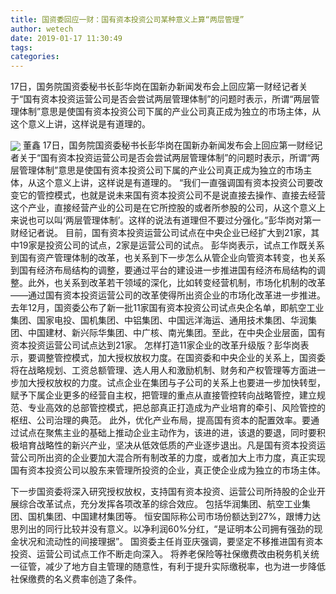 ```yaml
---
title: 国资委回应一财：国有资本投资公司某种意义上算“两层管理”
author: wetech
date: 2019-01-17 11:30:49
tags: 
categories: 
---
```

17日，国务院国资委秘书长彭华岗在国新办新闻发布会上回应第一财经记者关于“国有资本投资运营公司是否会尝试两层管理体制”的问题时表示，所谓“两层管理体制”意思是使国有资本投资公司下属的产业公司真正成为独立的市场主体，从这个意义上讲，这样说是有道理的。
<!-- more -->
<img align="center" border="0" src="https://imgcdn.yicai.com/uppics/images/2019/01/52976c7e97da8d07cc0581d8f1ac4f19.jpg" />
董鑫
17日，国务院国资委秘书长彭华岗在国新办新闻发布会上回应第一财经记者关于“国有资本投资运营公司是否会尝试两层管理体制”的问题时表示，所谓“两层管理体制”意思是使国有资本投资公司下属的产业公司真正成为独立的市场主体，从这个意义上讲，这样说是有道理的。
“我们一直强调国有资本投资公司要改变它的管控模式，也就是说未来国有资本投资公司不是说直接去操作、直接去经营这个产业，直接经营产业的公司是在它所控股的或者所参股的公司，从这个意义上来说也可以叫‘两层管理体制’。这样的说法有道理但不要过分强化。”彭华岗对第一财经记者说。
目前，国有资本投资运营公司试点在中央企业已经扩大到21家，其中19家是投资公司的试点，2家是运营公司的试点。
彭华岗表示，试点工作既关系到国有资产管理体制的改革，也关系到下一步怎么从管企业向管资本转变，也关系到国有经济布局结构的调整，要通过平台的建设进一步推进国有经济布局结构的调整。此外，也关系到改革若干领域的深化，比如转变经营机制，市场化机制的改革——通过国有资本投资运营公司的改革使得所出资企业的市场化改革进一步推进。
去年12月，国资委公布了新一批11家国有资本投资公司试点央企名单，即航空工业集团、国家电投、国机集团、中铝集团、中国远洋海运、通用技术集团、华润集团、中国建材、新兴际华集团、中广核、南光集团。至此，在中央企业层面，国有资本投资运营公司试点达到21家。
怎样打造11家企业的改革升级版？彭华岗表示，要调整管控模式，加大授权放权力度。在国资委和中央企业的关系上，国资委将在战略规划、工资总额管理、选人用人和激励机制、财务和产权管理等方面进一步加大授权放权的力度。试点企业在集团与子公司的关系上也要进一步加快转型，赋予下属企业更多的经营自主权，把管理的重点从直接管控转向战略管控，建立规范、专业高效的总部管控模式，把总部真正打造成为产业培育的牵引、风险管控的枢纽、公司治理的典范。
此外，优化产业布局，提高国有资本的配置效率。要通过试点在聚焦主业的基础上推动企业主动作为，该进的进，该退的要退，同时要积极培育战略性的新兴产业，坚决从低效低质的产业逐步退出。凡是国有资本投资运营公司所出资的企业要加大混合所有制改革的力度，或者加大上市力度，真正实现国有资本投资公司以股东来管理所投资的企业，真正使企业成为独立的市场主体。
 
 
下一步国资委将深入研究授权放权，支持国有资本投资、运营公司所持股的企业开展综合改革试点，充分发挥各项改革的综合效应。
包括华润集团、航空工业集团、国机集团、中国建材集团等。
恒安国际称公司市场份额达到27%，跟博力达思列出的同行比较并没有意义。以净利润60%分红，“是证明本公司拥有强劲的现金状况和流动性的间接理据”。
国资委主任肖亚庆强调，要坚定不移推进国有资本投资、运营公司试点工作不断走向深入。
将养老保险等社保缴费改由税务机关统一征管，减少了地方自主管理的随意性，有利于提升实际缴税率，也为进一步降低社保缴费的名义费率创造了条件。
